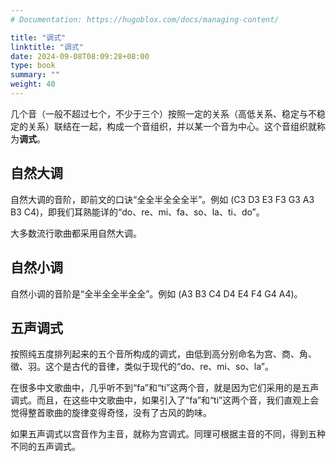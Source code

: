 ```yaml
---
# Documentation: https://hugoblox.com/docs/managing-content/

title: "调式"
linktitle: "调式"
date: 2024-09-08T08:09:28+08:00
type: book
summary: ""
weight: 40
---
```


<!--more-->

几个音（一般不超过七个，不少于三个）按照一定的关系（高低关系、稳定与不稳定的关系）联结在一起，构成一个音组织，并以某一个音为中心。这个音组织就称为**调式**。

## 自然大调

自然大调的音阶，即前文的口诀“全全半全全全半”。例如 (C3 D3 E3 F3 G3 A3 B3 C4)，即我们耳熟能详的“do、re、mi、fa、so、la、ti、do”。

大多数流行歌曲都采用自然大调。

## 自然小调

自然小调的音阶是“全半全全半全全”。例如 (A3 B3 C4 D4 E4 F4 G4 A4)。

## 五声调式

按照纯五度排列起来的五个音所构成的调式，由低到高分别命名为宫、商、角、徵、羽。这个是古代的音律，类似于现代的“do、re、mi、so、la”。

在很多中文歌曲中，几乎听不到“fa”和“ti”这两个音，就是因为它们采用的是五声调式。而且，在这些中文歌曲中，如果引入了“fa”和“ti”这两个音，我们直观上会觉得整首歌曲的旋律变得奇怪，没有了古风的韵味。

如果五声调式以宫音作为主音，就称为宫调式。同理可根据主音的不同，得到五种不同的五声调式。